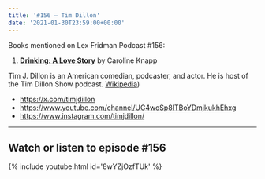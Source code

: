 ```yaml
---
title: '#156 – Tim Dillon'
date: '2021-01-30T23:59:00+00:00'
---
```


Books mentioned on Lex Fridman Podcast #156:

1. <b><a href="https://amzn.to/3h6AkDB" target="_blank" rel="sponsored noopener noreferrer">Drinking: A Love Story</a></b> by Caroline Knapp

<!--more-->

Tim J. Dillon is an American comedian, podcaster, and actor. He is host of the Tim Dillon Show podcast. <a href="https://en.wikipedia.org/wiki/Tim_Dillon_(comedian" target="_blank">Wikipedia</a>)

- <a href="https://x.com/timjdillon" target="_blank">https://x.com/timjdillon</a>
- <a href="https://www.youtube.com/channel/UC4woSp8ITBoYDmjkukhEhxg" target="_blank">https://www.youtube.com/channel/UC4woSp8ITBoYDmjkukhEhxg</a>
- <a href="https://www.instagram.com/timjdillon/" target="_blank">https://www.instagram.com/timjdillon/</a>

- - - - - -

## Watch or listen to episode #156

{% include youtube.html id='8wYZjOzfTUk' %}